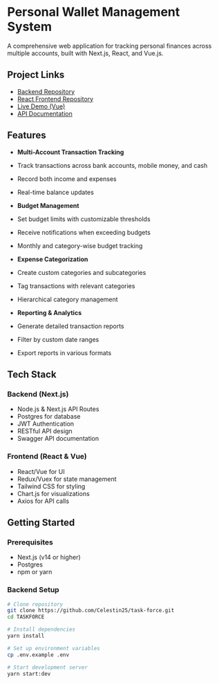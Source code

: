# Personal Wallet Management System

A comprehensive web application for tracking personal finances across multiple accounts, built with Next.js, React, and Vue.js.

## Project Links

- [Backend Repository](https://github.com/Celestin25/task-force)
- [React Frontend Repository](https://github.com/Celestin25/wallet-fn)
- [Live Demo (Vue)](https://wallet-vue.vercel.app)
- [API Documentation](https://task-force-9jsz.onrender.com/docs)

## Features

- **Multi-Account Transaction Tracking**
 - Track transactions across bank accounts, mobile money, and cash
 - Record both income and expenses
 - Real-time balance updates

- **Budget Management**
 - Set budget limits with customizable thresholds
 - Receive notifications when exceeding budgets
 - Monthly and category-wise budget tracking

- **Expense Categorization**
 - Create custom categories and subcategories
 - Tag transactions with relevant categories
 - Hierarchical category management

- **Reporting & Analytics**
 - Generate detailed transaction reports
 - Filter by custom date ranges
 - Export reports in various formats

## Tech Stack

### Backend (Next.js)
- Node.js & Next.js API Routes
- Postgres for database
- JWT Authentication
- RESTful API design
- Swagger API documentation

### Frontend (React & Vue)
- React/Vue for UI
- Redux/Vuex for state management
- Tailwind CSS for styling
- Chart.js for visualizations
- Axios for API calls

## Getting Started

### Prerequisites
- Next.js (v14 or higher)
- Postgres
- npm or yarn

### Backend Setup
```bash
# Clone repository
git clone https://github.com/Celestin25/task-force.git
cd TASKFORCE

# Install dependencies
yarn install 

# Set up environment variables
cp .env.example .env

# Start development server
yarn start:dev
